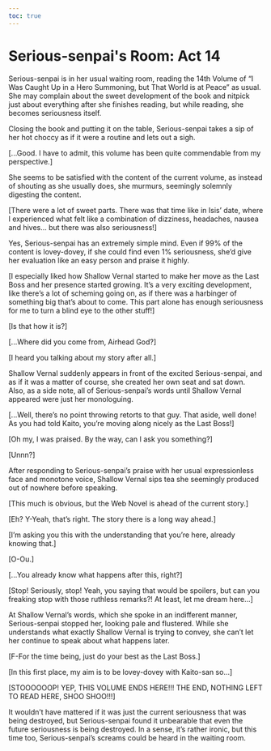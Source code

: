 ```yaml
---
toc: true
---
```


# Serious-senpai's Room: Act 14

Serious-senpai is in her usual waiting room, reading the 14th Volume of “I Was
Caught Up in a Hero Summoning, but That World is at Peace” as usual. She may
complain about the sweet development of the book and nitpick just about
everything after she finishes reading, but while reading, she becomes
seriousness itself.

Closing the book and putting it on the table, Serious-senpai takes a sip of her
hot choccy as if it were a routine and lets out a sigh.

[...Good. I have to admit, this volume has been quite commendable from my
perspective.]

She seems to be satisfied with the content of the current volume, as instead of
shouting as she usually does, she murmurs, seemingly solemnly digesting the
content.

[There were a lot of sweet parts. There was that time like in Isis’ date, where
I experienced what felt like a combination of dizziness, headaches, nausea and
hives... but there was also seriousness!]

Yes, Serious-senpai has an extremely simple mind. Even if 99% of the content is
lovey-dovey, if she could find even 1% seriousness, she’d give her evaluation
like an easy person and praise it highly.

[I especially liked how Shallow Vernal started to make her move as the Last Boss
and her presence started growing. It’s a very exciting development, like there’s
a lot of scheming going on, as if there was a harbinger of something big that’s
about to come. This part alone has enough seriousness for me to turn a blind eye
to the other stuff!]

[Is that how it is?]

[...Where did you come from, Airhead God?]

[I heard you talking about my story after all.]

Shallow Vernal suddenly appears in front of the excited Serious-senpai, and as
if it was a matter of course, she created her own seat and sat down. Also, as a
side note, all of Serious-senpai’s words until Shallow Vernal appeared were just
her monologuing.

[...Well, there’s no point throwing retorts to that guy. That aside, well done!
As you had told Kaito, you’re moving along nicely as the Last Boss!]

[Oh my, I was praised. By the way, can I ask you something?]

[Unnn?]

After responding to Serious-senpai’s praise with her usual expressionless face
and monotone voice, Shallow Vernal sips tea she seemingly produced out of
nowhere before speaking.

[This much is obvious, but the Web Novel is ahead of the current story.]

[Eh? Y-Yeah, that’s right. The story there is a long way ahead.]

[I’m asking you this with the understanding that you’re here, already knowing
that.]

[O-Ou.]

[...You already know what happens after this, right?]

[Stop! Seriously, stop! Yeah, you saying that would be spoilers, but can you
freaking stop with those ruthless remarks?! At least, let me dream here...]

At Shallow Vernal’s words, which she spoke in an indifferent manner,
Serious-senpai stopped her, looking pale and flustered. While she understands
what exactly Shallow Vernal is trying to convey, she can’t let her continue to
speak about what happens later.

[F-For the time being, just do your best as the Last Boss.]

[In this first place, my aim is to be lovey-dovey with Kaito-san so...]

[STOOOOOOP! YEP, THIS VOLUME ENDS HERE!!! THE END, NOTHING LEFT TO READ HERE,
SHOO SHOO!!!]

It wouldn’t have mattered if it was just the current seriousness that was being
destroyed, but Serious-senpai found it unbearable that even the future
seriousness is being destroyed. In a sense, it’s rather ironic, but this time
too, Serious-senpai’s screams could be heard in the waiting room.

